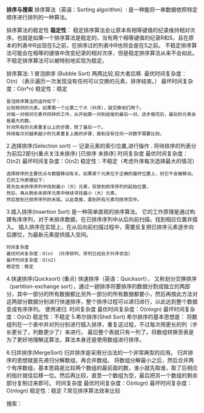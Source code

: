 **排序与搜索**
排序算法（英语：Sorting algorithm）:
    是一种能将一串数据依照特定顺序进行排列的一种算法。

排序算法的稳定性
**稳定性**：
    稳定排序算法会让原本有相等键值的纪录维持相对次序。也就是如果一个排序算法是稳定的，当有两个相等键值的纪录R和S，且在原本的列表中R出现在S之前，在排序过的列表中R也将会是在S之前。
    不稳定排序算法可能会在相等的键值中改变纪录的相对次序，但是稳定排序算法从来不会如此。不稳定排序算法可以被特别地实现为稳定。



排序算法:
1.冒泡排序 (Bubble Sort)
    两两比较,较大者后移.
    最优时间复杂度：O(n) （表示遍历一次发现没有任何可以交换的元素，排序结束。）
    最坏时间复杂度：O(n*n)
    稳定性：稳定
    
    冒泡排序算法的运作如下：
    比较相邻的元素。如果第一个比第二个大（升序），就交换他们两个。
    对每一对相邻元素作同样的工作，从开始第一对到结尾的最后一对。这步做完后，最后的元素会是最大的数。
    针对所有的元素重复以上的步骤，除了最后一个。
    持续每次对越来越少的元素重复上面的步骤，直到没有任何一对数字需要比较。
    
    
    
    
    
2.选择排序(Selection sort)
    -- 记录元素的索引位置,进行操作 .
    将待排序的列表分为前后2部分(重点关注未排序)
    [已排序    未排序]
    时间复杂度
    最优时间复杂度：O(n2)
    最坏时间复杂度：O(n2)
    稳定性：不稳定（考虑升序每次选择最大的情况）
    
    选择排序的主要优点与数据移动有关。如果某个元素位于正确的最终位置上，则它不会被移动。
    它的工作原理如下:
    首先在未排序序列中找到最小（大）元素，存放到排序序列的起始位置，
    然后，再从剩余未排序元素中继续寻找最小（大）元素，
    然后放到已排序序列的末尾。以此类推，直到所有元素均排序完毕。
    
    
3.插入排序(Insertion Sort)
    是一种简单直观的排序算法。
    它的工作原理是通过构建有序序列，对于未排序数据，在已排序序列中从后向前扫描，找到相应位置并插入。
    插入排序在实现上，在从后向前扫描过程中，需要反复把已排序元素逐步向后挪位，为最新元素提供插入空间。

    时间复杂度
    最优时间复杂度：O(n) （升序排列，序列已经处于升序状态）
    最坏时间复杂度：O(n2)
    稳定性：稳定


4.快速排序(Quicksort)
    (重点)
    快速排序（英语：Quicksort），
    又称划分交换排序（partition-exchange sort），通过一趟排序将要排序的数据分割成独立的两部分，其中一部分的所有数据都比另外一部分的所有数据都要小，然后再按此方法对这两部分数据分别进行快速排序，整个排序过程可以递归进行，以此达到整个数据变成有序序列。
    使用递归.
    时间复杂度
    最优时间复杂度：O(nlogn)
    最坏时间复杂度：O(n2)
    稳定性：不稳定
5.希尔排序(Shell Sort)
    希尔排序的基本思想是：
    将数组列在一个表中并对列分别进行插入排序，重复这过程，不过每次用更长的列（步长更长了，列数更少了）来进行。
    最后整个表就只有一列了。将数组转换至表是为了更好地理解这算法，算法本身还是使用数组进行排序。 
    
    
6.归并排序(MergeSort)
    归并排序是采用分治法的一个非常典型的应用。
    归并排序的思想就是先递归分解数组，再合并数组。
    将数组分解最小之后，然后合并两个有序数组，基本思路是比较两个数组的最前面的数，谁小就先取谁，取了后相应的指针就往后移一位。然后再比较，直至一个数组为空，最后把另一个数组的剩余部分复制过来即可。
    时间复杂度
    最优时间复杂度：O(nlogn)
    最坏时间复杂度：O(nlogn)
    稳定性：稳定
7.常见排序算法效率比较

搜索：




